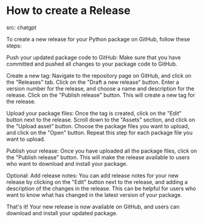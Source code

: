 # How to create a Release

src: chatgpt

To create a new release for your Python package on GitHub, follow these steps:

Push your updated package code to GitHub: Make sure that you have committed and
pushed all changes to your package code to GitHub.

Create a new tag: Navigate to the repository page on GitHub, and click on the
"Releases" tab. Click on the "Draft a new release" button. Enter a version
number for the release, and choose a name and description for the release. Click
on the "Publish release" button. This will create a new tag for the release.

Upload your package files: Once the tag is created, click on the "Edit" button
next to the release. Scroll down to the "Assets" section, and click on the
"Upload asset" button. Choose the package files you want to upload, and click on
the "Open" button. Repeat this step for each package file you want to upload.

Publish your release: Once you have uploaded all the package files, click on the
"Publish release" button. This will make the release available to users who want
to download and install your package.

Optional: Add release notes: You can add release notes for your new release by
clicking on the "Edit" button next to the release, and adding a description of
the changes in the release. This can be helpful for users who want to know what
has changed in the latest version of your package.

That's it! Your new release is now available on GitHub, and users can download
and install your updated package.
